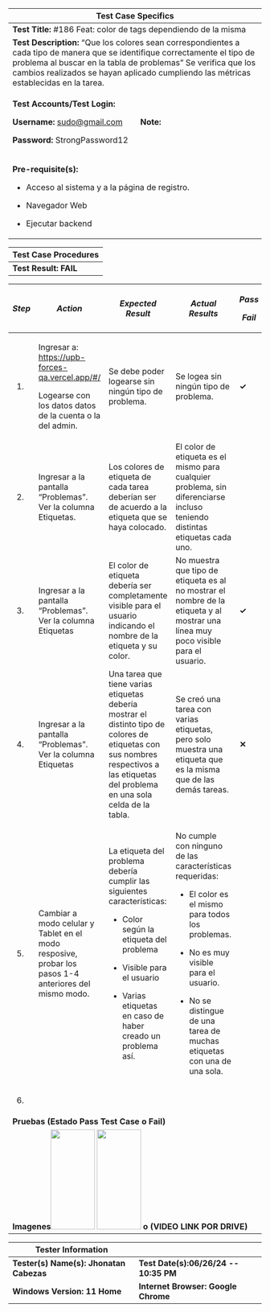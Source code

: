 <table>
<colgroup>
<col style="width: 50%" />
<col style="width: 49%" />
</colgroup>
<thead>
<tr class="header">
<th colspan="2"><strong>Test Case Specifics</strong></th>
</tr>
</thead>
<tbody>
<tr class="odd">
<td colspan="2"><strong>Test Title:</strong> #186 Feat: color de tags
dependiendo de la misma</td>
</tr>
<tr class="even">
<td colspan="2"><strong>Test Description:</strong> “Que los colores sean
correspondientes a cada tipo de manera que se identifique correctamente
el tipo de problema al buscar en la tabla de problemas” Se verifica que
los cambios realizados se hayan aplicado cumpliendo las métricas
establecidas en la tarea.</td>
</tr>
<tr class="odd">
<td><p><strong>Test Accounts/Test Login:</strong></p>
<p><strong>Username:</strong> <a
href="mailto:sudo@gmail.com">sudo@gmail.com</a></p>
<p><strong>Password:</strong> StrongPassword12</p></td>
<td><strong>Note:</strong></td>
</tr>
<tr class="even">
<td colspan="2"><p><strong>Pre-requisite(s):</strong></p>
<ul>
<li><p>Acceso al sistema y a la página de registro.</p></li>
<li><p>Navegador Web</p></li>
<li><p>Ejecutar backend</p></li>
</ul></td>
</tr>
</tbody>
</table>

| **Test Case Procedures** |
|--------------------------|
| **Test Result: FAIL**    |

<table>
<colgroup>
<col style="width: 6%" />
<col style="width: 23%" />
<col style="width: 24%" />
<col style="width: 38%" />
<col style="width: 6%" />
</colgroup>
<thead>
<tr class="header">
<th><em><strong>Step</strong></em></th>
<th><em><strong>Action</strong></em></th>
<th><em><strong>Expected Result</strong></em></th>
<th><em><strong>Actual Results</strong></em></th>
<th><p><em><strong>Pass</strong></em></p>
<p><em><strong>Fail</strong></em></p></th>
</tr>
</thead>
<tbody>
<tr class="odd">
<td><ol type="1">
<li></li>
</ol></td>
<td><p>Ingresar a: <a
href="https://upb-forces-qa.vercel.app/#/">https://upb-forces-qa.vercel.app/#/</a></p>
<p>Logearse con los datos datos de la cuenta o la del admin.</p></td>
<td>Se debe poder logearse sin ningún tipo de problema.</td>
<td>Se logea sin ningún tipo de problema.</td>
<td><strong>✓</strong></td>
</tr>
<tr class="even">
<td><ol start="2" type="1">
<li></li>
</ol></td>
<td>Ingresar a la pantalla “Problemas”. Ver la columna Etiquetas.</td>
<td>Los colores de etiqueta de cada tarea deberían ser de acuerdo a la
etiqueta que se haya colocado.</td>
<td>El color de etiqueta es el mismo para cualquier problema, sin
diferenciarse incluso teniendo distintas etiquetas cada uno.</td>
<td></td>
</tr>
<tr class="odd">
<td><ol start="3" type="1">
<li></li>
</ol></td>
<td>Ingresar a la pantalla “Problemas”. Ver la columna Etiquetas</td>
<td>El color de etiqueta debería ser completamente visible para el
usuario indicando el nombre de la etiqueta y su color.</td>
<td>No muestra que tipo de etiqueta es al no mostrar el nombre de la
etiqueta y al mostrar una línea muy poco visible para el usuario.</td>
<td><strong>✓</strong></td>
</tr>
<tr class="even">
<td><ol start="4" type="1">
<li></li>
</ol></td>
<td>Ingresar a la pantalla “Problemas”. Ver la columna Etiquetas</td>
<td>Una tarea que tiene varias etiquetas debería mostrar el distinto
tipo de colores de etiquetas con sus nombres respectivos a las etiquetas
del problema en una sola celda de la tabla.</td>
<td>Se creó una tarea con varias etiquetas, pero solo muestra una
etiqueta que es la misma que de las demás tareas.</td>
<td><strong>✕</strong></td>
</tr>
<tr class="odd">
<td><ol start="5" type="1">
<li></li>
</ol></td>
<td>Cambiar a modo celular y Tablet en el modo resposive, probar los
pasos 1-4 anteriores del mismo modo.</td>
<td><p>La etiqueta del problema debería cumplir las siguientes
características:</p>
<ul>
<li><p>Color según la etiqueta del problema</p></li>
<li><p>Visible para el usuario</p></li>
<li><p>Varias etiquetas en caso de haber creado un problema
así.</p></li>
</ul></td>
<td><p>No cumple con ninguno de las características requeridas:</p>
<ul>
<li><p>El color es el mismo para todos los problemas.</p></li>
<li><p>No es muy visible para el usuario.</p></li>
<li><p>No se distingue de una tarea de muchas etiquetas con una de una
sola.</p></li>
</ul></td>
<td></td>
</tr>
<tr class="even">
<td><ol start="6" type="1">
<li></li>
</ol></td>
<td></td>
<td></td>
<td></td>
<td></td>
</tr>
<tr class="odd">
<td colspan="5"><strong>Pruebas (Estado Pass Test Case o
Fail)</strong></td>
</tr>
<tr class="even">
<td colspan="5"><strong>Imagenes</strong><img src="media/image1.png"
style="width:0.91118in;height:2.07584in" /> <img src="media/image1.png"
style="width:0.91118in;height:2.07584in" /> <strong>o (VIDEO LINK POR
DRIVE)</strong></td>
</tr>
</tbody>
</table>

| **Tester Information**                  |                                       |
|-----------------------------------------|---------------------------------------|
| **Tester(s) Name(s): Jhonatan Cabezas** | **Test Date(s):06/26/24 -- 10:35 PM** |
| **Windows Version: 11 Home**            | **Internet Browser: Google Chrome**   |

